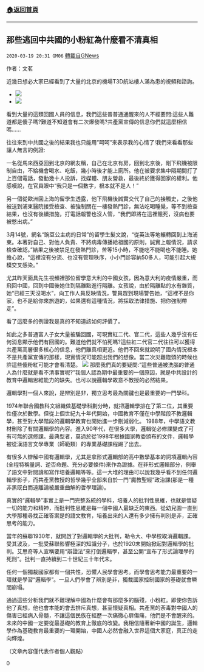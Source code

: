 ###  [:house:返回首頁](https://github.com/ourhimalayas/txt)
---

## 那些逃回中共國的小粉紅為什麼看不清真相
`2020-03-19 20:31 GM06` [轉載自GNews](https://gnews.org/zh-hant/145493/)

作者：文茗

近幾日想必大家已經看到了大量的北京的機場T3D航站樓人滿為患的視頻和諮詢。

- ![](https://s3-ap-northeast-1.amazonaws.com/news.guo.offload.media/wp-content/uploads/2020/03/19202253/1-1-23.jpg)
- ![](https://s3-ap-northeast-1.amazonaws.com/news.guo.offload.media/wp-content/uploads/2020/03/19202232/2-4-9.jpg)


看到大量的這類回國人員的信息，我們這些普普通通醒來的人不經要問:這些人難道都是傻子嗎?難道不知道會有二次爆發嗎?共產黨宣傳的信息你們就這麼相信嗎……

往往來到中共國之後的結果我也只能用”呵呵”來表示我的心情了!我們來看看那些讓人無言的例證:

一名從馬來西亞回到北京的網友稱，自己在北京有房，回到北京後，剛下飛機被限制自由，不給機會喝水、吃飯，幾小時後才能上廁所。他在被要求集中隔期間打了上百個電話，發動幾十人投訴，找媒體、朋友營救，最後終於獲得回家的權利。他感嘆說，在官員眼中“我只是一個數字，根本就不是人！”

另一個從歐洲回上海的留學生透露，他下飛機後誠實交代了自己的接觸史，之後他被送到浦東醫院接受檢查、被強制關在一樓發熱門診，無法吃喝睡覺，等不到檢查結果，也沒有後續措施，打電話報警也沒人管，“我們即將在這裡餓死，沒病也要被憋出病。”

3月14號，網名“豌豆公主病的日常”的留學生髮文說，“從英法等地輾轉回到上海浦東。本著對自己、對他人負責、不將病毒傳播給祖國的原則，誠實上報情況，請求檢查確認。”結果之後被禁足在發熱門診，苦等15小時，不能吃不能喝也不能睡。她擔心說，“這裡沒有分流、也沒有管理秩序，小小門診容納50多人，可能引起大規模交叉感染。”

尤其昨天面具先生視頻裡那位留學意大利的中國女孩，因為意大利的疫情嚴重，而飛回中國，回到中國後她住到隔離點進行隔離。女孩說，由於隔離點的水有雜質，她“已經三天沒喝水”，向工作人員反映情況，警員趕到現場警告她，“這裡不是你家，也不是給你來旅遊的，如果還有這種情況，將採取法律措施、把你強制帶走”。

看了這麼多的例證我是真的不知道該如何評價了。

如此之多普通富人子女大量被騙回國，可現實紅二代、官二代，這些人幾乎沒有任何消息顯示他們有回國的。難道他們就不怕死嗎?這些紅二代官二代往往可以獲得共產黨高層很多核心的信息，他們離真相更近。他們不回來就說明了國內情況根本不是共產黨宣傳的那樣，現實情況可能超出我們的想像。當二次災難臨頭的時候也許這些傻粉紅可能才會看清楚。
![](https://s3-ap-northeast-1.amazonaws.com/news.guo.offload.media/wp-content/uploads/2020/03/19202401/3-45.jpg)
那麼我們真的要疑問:”這些普通被洗腦的普通人為什麼就是看不清事實呢?”我個人認為期中最重要的一個原因，就是中共設計的教育中邏輯思維能力的缺失。也可以說邏輯學故意不教授的必然結果。

邏輯學對一個人來說，是辨別是非，獨立思考最為關鍵也是最重要的一門學科。

1974年聯合國教科文組織做基礎學科劃分時，就把邏輯學排在了第二位，其重要性僅次於數學。但從上個世紀九十年代開始，中國教育不僅在中學階段不教邏輯學，甚至對大學階段的邏輯學教育也開始進一步刪減弱化。 1988年，中學語文教材刪除了有關邏輯學的內容。進入90年代，在很多大學，邏輯從必修課變成了可有可無的選修課。最典型者，莫過於從1998年根據國家教委頒布的文件，邏輯學被從漢語言文學專業（師範類）的專業基礎課程踢了出去。

有很多人辯解中國有邏輯學，尤其是拿形式邏輯部的高中數學基本的詞項邏輯內容(全程特稱量詞、逆否命題、充分必要條件)來作為證據。在非形式邏輯部分，例舉了語文中對閱讀和寫作培養邏輯等等。這一大堆的理由可以說我幾乎看不到任何邏輯學影子，而共產黨教授的哲學幾乎全部來自於一門”魔教聖經”政治課(那是一種非黑既白而遠離論被嚴重曲解的哲學理論)。

真實的“邏輯學”事實上是一門完整系統的學科，培養人的批判性思維，也就是懷疑一切的能力和精神，而批判性思維是每一個中國人最缺乏的東西。從幼兒園一直到大學那種尋找正確答案是的語文教育，培養出來的人還有多少擁有判別是非，正確思考的能力。

當年的蘇聯1930年，就開啟了對邏輯學的大批判，勒令大、中學校取消邏輯課。受其波及，一批受蘇聯影響極深的知識分子，也於1920末開始掀起對邏輯學的批判。艾思奇等人宣稱要用“辯證法”來打倒邏輯學，甚至公開“宣布了形式論理學的死刑”。批判一直持續到二十世紀三十年代末。

任何一個獨裁國家都有一個共性，恐懼人民學會思考。而學會思考能力最重要的一環就是學習“邏輯學”。一旦人們學會了辨別是非，獨裁國家控制國家的基礎就會瞬間崩塌。

通過這些分析我們就不難理解中國為什麼會有那麼多的腦殘，小粉紅。即使你告訴他了真想，他也會本能的會去排斥真想，甚至懷疑真相。共產黨的荼毒對中國人的傷害已經病入骨髓，不讓這個民族在經歷一次痛徹心扉傷痛，他們是不會醒來的。未來的中國一定要從最基礎的教育上徹底的改變。我相信隨著新中國的誕生，邏輯學作為基礎教育最重要的一環開始，中國人必然會融入世界這個大家庭，真正的走向輝煌。

（文章內容僅代表作者個人觀點）

0
